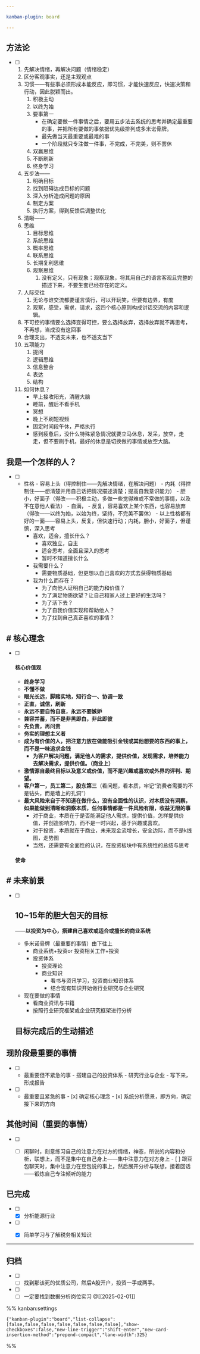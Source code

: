 ```yaml
---

kanban-plugin: board

---
```


## 方法论

- [ ] 1. 先解决情绪，再解决问题（情绪稳定）
	2. 区分客观事实，还是主观观点
	3. 习惯——有些事必须形成本能反应，即习惯，才能快速反应，快速决策和行动，因此脱颖而出。
		1. 积极主动
		2. 以终为始
		3. 要事第一
			- 在确定要做一件事情之后，要用五步法去系统的思考并确定最重要的事，并把所有要做的事依据优先级排列成多米诺骨牌。
			- 最先做当天最重要或最难的事
			- 一个阶段就只专注做一件事，不完成，不完美，则不罢休
		4. 双赢思维
		5. 不断刷新
		6. 终身学习
	4. 五步法——
		1. 明确目标
		2. 找到阻碍达成目标的问题
		3. 深入分析造成问题的原因
		4. 制定方案
		5. 执行方案，得到反馈后调整优化
	5. 清晰——
	6. 思维
		1. 目标思维
		2. 系统思维
		3. 概率思维
		4. 联系思维
		5. 长期复利思维
		6. 观察思维
			1. 没有定义，只有现象；观察现象，将其用自己的语言客观且完整的描述下来，不要生套已经存在的定义。
	7. 人际交往
		1. 无论与谁交流都要谨言慎行，可以开玩笑，但要有边界，有度
		2. 观察，感受，需求，请求，这四个核心原则构成讲话交流的内容和逻辑。
	8. 不可控的事情要么选择变得可控，要么选择放弃，选择放弃就不再思考，不再想，当成没有这回事
	9. 合理支出，不透支未来，也不透支当下
	10. 五项能力
		1. 提问
		2. 逻辑思维
		3. 信息整合
		4. 表达
		5. 结构
	11. 如何休息？
		- 早上接收阳光，清醒大脑
		- 睡前，醒后不看手机
		- 冥想
		- 晚上不刷短视频
		- 固定时间段午休，严格执行
		- 感到疲惫后，没什么特殊紧急情况就要立马休息，发呆，放空，走走，但不要刷手机，最好的休息是切换做的事情或放空大脑。


## 我是一个怎样的人？

- [ ] - 性格
		- 容易上头（得控制住——先解决情绪，在解决问题）
		- 内耗（得控制住——想清楚并用自己话把情况描述清楚；提高自我意识能力）
		- 胆小，好面子（得改——积极主动，多做一些觉得难或不常做的事情，以及不在意他人看法）
		- 自满，
		- 反复，容易喜欢上某个东西，也容易放弃（得改——以终为始，以始为终，坚持，不完美不罢休）
			- 以上性格都有好的一面——容易上头，反复，但快速行动；内耗，胆小，好面子，但谨慎，深入思考
	- 喜欢，适合，擅长什么？
		- 喜欢独立，自主
		- 适合思考，全面且深入的思考
		- 暂时不知道擅长什么
	- 我需要什么？
		- 需要物质基础，但更想以自己喜欢的方式去获得物质基础
	- 我为什么而存在？
		- 为了向他人证明自己的能力和价值？
		- 为了满足物质欲望？让自己和家人过上更好的生活吗？
		- 为了活下去？
		- 为了自我价值实现和帮助他人？
		- 为了找到自己真正喜欢的事情？


## # 核心理念

- [ ] #### 核心价值观
	- **终身学习**
	- **不懂不做** 
	- **眼光长远，脚踏实地，知行合一、协调一致**
	- **正直，诚信，刷新**
	- **永远不要自怜自哀，永远不要嫉妒**
	- **兼容并蓄，而不是非黑即白，非此即彼**
	- **先负责，再问责**
	- **务实的理想主义者**
	- **成为有价值的人，把注意力放在做能吸引金钱或其他想要的东西的事上，而不是一味追求金钱**
		- **为客户解决问题，满足他人的需求，提供价值，发现需求，培养能力去解决需求，提供价值。（商业上）**
	- **激情源自最终目标以及意义或价值，而不是兴趣或喜欢或外界的评判、期望。**
	- **客户第一，员工第二，股东第三**（看问题，看本质，牢记“消费者需要的不是钻头，而是墙上的孔洞”）
	- **最大风险来自于不知道在做什么，没有全面性的认识，对本质没有洞察，如果能做到清晰和洞察本质，任何事情都是一件风险有限，收益无限的事**
		- 对于商业，本质在于是否能满足他人需求，提供价值，怎样提供价值，并创造影响力，而不是一时兴起，基于兴趣或喜欢。
		- 对于投资，本质就在于商业，未来现金流增长，安全边际，而不是k线图，走势图
		- 当然，还需要有全面性的认识，在投资板块中有系统性的总结与思考
	#### 使命


## # 未来前景

- [ ] ## 10~15年的胆大包天的目标
	——**以投资为中心，搭建自己喜欢或适合或擅长的商业系统** 
	- 多米诺骨牌（最重要的事情）由下往上
		- 商业系统+投资or 投资相关工作+投资
		- 投资体系
			- 投资理论
			- 商业知识
				- 看书与资讯学习，投资商业知识体系
				- 结合现有知识开始做行业研究与企业研究
	- 现在要做的事情
		- 看商业资讯与书籍
		- 按照行业研究框架或企业研究框架进行分析
	## 目标完成后的生动描述


## 现阶段最重要的事情

- [ ] - 最重要但不紧急的事
		- 搭建自己的投资体系
		- 研究行业与企业
			- 写下来，形成报告
- [ ] - 最重要且紧急的事
		- [x] 确定核心理念
		- [x] 系统分析愿景，即方向，确定接下来的方向


## 其他时间（重要的事情）

- [ ] - [ ] 闲聊时，刻意练习自己的注意力在对方的情绪，神态，所说的内容和分析，联想上，而不是集中在自己身上——集中注意力在对方身上
		- [ ] 跟豆包聊天时，集中注意力在豆包说的事上，然后展开分析与联想，接着回话——锻炼自己专注倾听的能力


## 已完成

- [ ] - [x] 分析能源行业
- [ ] - [x] 简单学习与了解税务相关知识


***

## 归档

- [ ] - [ ] 找到那该死的优质公司，然后A股开户，投资一手或两手。
- [ ] - [ ] 一定要找到数据分析岗位实习
	@[[2025-02-01]]

%% kanban:settings
```
{"kanban-plugin":"board","list-collapse":[false,false,false,false,false,false,false],"show-checkboxes":false,"new-line-trigger":"shift-enter","new-card-insertion-method":"prepend-compact","lane-width":325}
```
%%